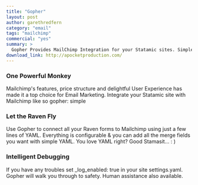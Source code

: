```yaml
---
title: "Gopher"
layout: post
author: garethredfern
category: "email"
tags: "mailchimp"
commercial: "yes"
summary: >
  Gopher Provides MailChimp Integration for your Statamic sites. Simple to use. Powerful. Great documentation. $10 / site.
download_link: http://apocketproduction.com/
---
```


### One Powerful Monkey
Mailchimp's features, price structure and delightful User Experience has made it a top choice for Email Marketing. Integrate your Statamic site with Mailchimp like so gopher: simple

### Let the Raven Fly
Use Gopher to connect all your Raven forms to Mailchimp using just a few lines of YAML. Everything is configurable & you can add all the merge fields you want with simple YAML. You love YAML right? Good Stamasit... : )

### Intelligent Debugging
If you have any troubles set _log_enabled: true in your site settings.yaml. Gopher will walk you through to safety. Human assistance also available.
